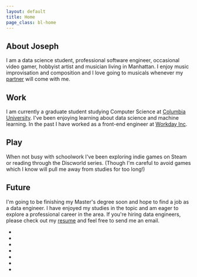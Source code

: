 ```yaml
---
layout: default
title: Home
page_class: bl-home
---
```


About Joseph
------------

I am a data science student, professional software engineer, occasional video gamer, hobbyist artist and musician living in Manhattan. I enjoy music improvisation and composition and I love going to musicals whenever my [partner][blargon] will come with me.


Work
----

I am currently a graduate student studying Computer Science at [Columbia University][columbia]. I've been enjoying learning about data science and machine learning. In the past I have worked as a front-end engineer at [Workday Inc][workday].


Play
----

When not busy with schoolwork I've been exploring indie games on Steam or reading through the Discworld series. (Though I'm careful to avoid games which I know will pull me away from studies for too long!)

Future
------

I'm going to be finishing my Master's degree soon and hope to find a job as a data engineer. I have enjoyed my studies in the topic and am eager to explore a professional career in the area. If you're hiring data engineers, please check out my [resume][resume] and feel free to send me an email.


<ul>
  <li><a href="https://www.linkedin.com/in/blatherwock" rel="me" class="socicon socicon-linkedin"></a></li>
  <li><a href="https://www.facebook.com/joseph.baker31" rel="me" class="socicon socicon-facebook"></a></li>
  <li><a href="https://plus.google.com/114434765567690468241" rel="me" class="socicon socicon-google"></a></li>
  <li><a href="https://github.com/blatherwock" rel="me" class="socicon socicon-github"></a></li>
  <!--<li><a href="http://blatherwock.deviantart.com/" rel="me" class="socicon socicon-deviantart"></a></li>-->
  <li><a href="https://www.flickr.com/people/blatherwock/" rel="me" class="socicon socicon-flickr"></a></li>
  <li><a href="http://steamcommunity.com/profiles/76561198032500689/" rel="me" class="socicon socicon-steam"></a></li>
  <li><a href="http://twitter.com/blatherwock" rel="me" class="socicon socicon-twitter"></a></li>
</ul>

[blargon]: http://www.blargon.net
[workday]: http://www.workday.com
[columbia]: http://www.cs.columbia.edu
[color_sorter]: pages/projects/color_sorter.html
[color_proportion]: pages/projects/color_proportion.html
[resume]: pages/resume.html
